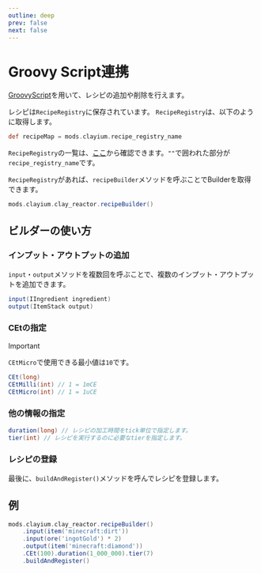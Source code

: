 ```yaml
---
outline: deep
prev: false
next: false
---
```


# Groovy Script連携

[GroovyScript](https://github.com/CleanroomMC/GroovyScript)を用いて、レシピの追加や削除を行えます。

レシピは`RecipeRegistry`に保存されています。
`RecipeRegistry`は、以下のように取得します。

```groovy
def recipeMap = mods.clayium.recipe_registry_name
```

`RecipeRegistry`の一覧は、[ここ](https://github.com/TRCDevelopers/Clayium/blob/develop/src/main/kotlin/com/github/trc/clayium/common/recipe/registry/CRecipes.kt)から確認できます。`""`で囲われた部分が`recipe_registry_name`です。

`RecipeRegistry`があれば、`recipeBuilder`メソッドを呼ぶことでBuilderを取得できます。

```groovy
mods.clayium.clay_reactor.recipeBuilder()
```

## ビルダーの使い方

### インプット・アウトプットの追加

`input`・`output`メソッドを複数回を呼ぶことで、複数のインプット・アウトプットを追加できます。

```groovy
input(IIngredient ingredient)
output(ItemStack output)
```

### CEtの指定

> [!IMPORTANT]
> `CEtMicro`で使用できる最小値は`10`です。

```groovy
CEt(long)
CEtMilli(int) // 1 = 1mCE
CEtMicro(int) // 1 = 1uCE
```

### 他の情報の指定

```groovy
duration(long) // レシピの加工時間をtick単位で指定します。
tier(int) // レシピを実行するのに必要なtierを指定します。
```

### レシピの登録

最後に、`buildAndRegister()`メソッドを呼んでレシピを登録します。

## 例

```groovy
mods.clayium.clay_reactor.recipeBuilder()
    .input(item('minecraft:dirt'))
    .input(ore('ingotGold') * 2)
    .output(item('minecraft:diamond'))
    .CEt(100).duration(1_000_000).tier(7)
    .buildAndRegister()
```
